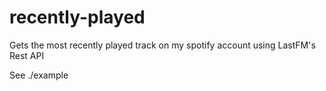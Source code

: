 # recently-played
Gets the most recently played track on my spotify account using LastFM's Rest API

See ./example

